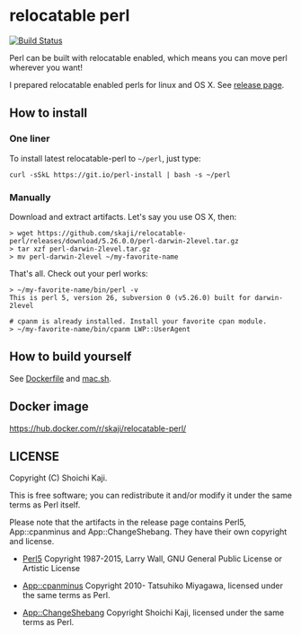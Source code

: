 # relocatable perl

[![Build Status](https://api.travis-ci.org/skaji/relocatable-perl.svg?branch=master)](https://travis-ci.org/skaji/relocatable-perl)

Perl can be built with relocatable enabled,
which means you can move perl wherever you want!

I prepared relocatable enabled perls for linux and OS X.
See [release page](https://github.com/skaji/relocatable-perl/releases).

## How to install

### One liner

To install latest relocatable-perl to `~/perl`, just type:

    curl -sSkL https://git.io/perl-install | bash -s ~/perl

### Manually

Download and extract artifacts. Let's say you use OS X, then:

    > wget https://github.com/skaji/relocatable-perl/releases/download/5.26.0.0/perl-darwin-2level.tar.gz
    > tar xzf perl-darwin-2level.tar.gz
    > mv perl-darwin-2level ~/my-favorite-name

That's all. Check out your perl works:

    > ~/my-favorite-name/bin/perl -v
    This is perl 5, version 26, subversion 0 (v5.26.0) built for darwin-2level

    # cpanm is already installed. Install your favorite cpan module.
    > ~/my-favorite-name/bin/cpanm LWP::UserAgent

## How to build yourself

See [Dockerfile](https://github.com/skaji/relocatable-perl/blob/master/Dockerfile)
and [mac.sh](https://github.com/skaji/relocatable-perl/blob/master/mac.sh).

## Docker image

https://hub.docker.com/r/skaji/relocatable-perl/

## LICENSE

Copyright (C) Shoichi Kaji.

This is free software; you can redistribute it and/or modify it under the same terms as Perl itself.

Please note that the artifacts in the release page contains
Perl5, App::cpanminus and App::ChangeShebang.
They have their own copyright and license.

* [Perl5](https://www.perl.org/)
Copyright 1987-2015, Larry Wall, GNU General Public License or Artistic License

* [App::cpanminus](https://github.com/miyagawa/cpanminus)
Copyright 2010- Tatsuhiko Miyagawa, licensed under the same terms as Perl.

* [App::ChangeShebang](https://github.com/skaji/change-shebang)
Copyright Shoichi Kaji, licensed under the same terms as Perl.
